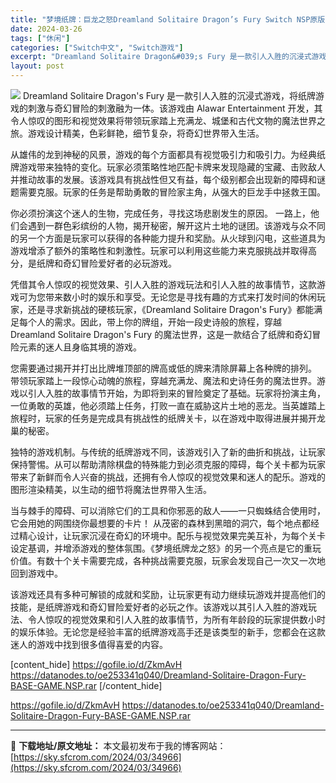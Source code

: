 ```yaml
---
title: "梦境纸牌：巨龙之怒Dreamland Solitaire Dragon’s Fury Switch NSP原版 539M"
date: 2024-03-26
tags: ["休闲"]
categories: ["Switch中文", "Switch游戏"]
excerpt: "Dreamland Solitaire Dragon&#039;s Fury 是一款引人入胜的沉浸式游戏，将纸牌游戏的刺激与奇幻冒险的刺激融为一体。该游戏由 Alawar Entertainment 开发，其令人惊叹的图形和视觉效果将带领玩家踏上充满龙、城堡和古代文物的魔法世界之旅。游戏设计精美，色彩鲜艳，细&hellip;"
layout: post
---
```


<img class="aligncenter" src="https://sky.sfcrom.com/wp-content/uploads/2024/03/20240329094524-18f11.jpeg" />
Dreamland Solitaire Dragon's Fury 是一款引人入胜的沉浸式游戏，将纸牌游戏的刺激与奇幻冒险的刺激融为一体。该游戏由 Alawar Entertainment 开发，其令人惊叹的图形和视觉效果将带领玩家踏上充满龙、城堡和古代文物的魔法世界之旅。游戏设计精美，色彩鲜艳，细节复杂，将奇幻世界带入生活。

从雄伟的龙到神秘的风景，游戏的每个方面都具有视觉吸引力和吸引力。为经典纸牌游戏带来独特的变化。玩家必须策略性地匹配卡牌来发现隐藏的宝藏、击败敌人并推动故事的发展。该游戏具有挑战性但又有益，每个级别都会出现新的障碍和谜题需要克服。玩家的任务是帮助勇敢的冒险家主角，从强大的巨龙手中拯救王国。

你必须扮演这个迷人的生物，完成任务，寻找这场悲剧发生的原因。
一路上，他们会遇到一群色彩缤纷的人物，揭开秘密，解开这片土地的谜团。该游戏与众不同的另一个方面是玩家可以获得的各种能力提升和奖励。从火球到闪电，这些道具为游戏增添了额外的策略性和刺激性。玩家可以利用这些能力来克服挑战并取得高分，是纸牌和奇幻冒险爱好者的必玩游戏。

凭借其令人惊叹的视觉效果、引人入胜的游戏玩法和引人入胜的故事情节，这款游戏可为您带来数小时的娱乐和享受。无论您是寻找有趣的方式来打发时间的休闲玩家，还是寻求新挑战的硬核玩家，《Dreamland Solitaire Dragon's Fury》都能满足每个人的需求。因此，带上你的牌组，开始一段史诗般的旅程，穿越 Dreamland Solitaire Dragon's Fury 的魔法世界，这是一款结合了纸牌和奇幻冒险元素的迷人且身临其境的游戏。

您需要通过揭开并打出比牌堆顶部的牌高或低的牌来清除屏幕上各种牌的排列。
带领玩家踏上一段惊心动魄的旅程，穿越充满龙、魔法和史诗任务的魔法世界。游戏以引人入胜的故事情节开始，为即将到来的冒险奠定了基础。玩家将扮演主角，一位勇敢的英雄，他必须踏上任务，打败一直在威胁这片土地的恶龙。当英雄踏上旅程时，玩家的任务是完成具有挑战性的纸牌关卡，以在游戏中取得进展并揭开龙巢的秘密。

独特的游戏机制。与传统的纸牌游戏不同，该游戏引入了新的曲折和挑战，让玩家保持警惕。从可以帮助清除棋盘的特殊能力到必须克服的障碍，每个关卡都为玩家带来了新鲜而令人兴奋的挑战，还拥有令人惊叹的视觉效果和迷人的配乐。游戏的图形渲染精美，以生动的细节将魔法世界带入生活。

当与棘手的障碍、可以消除它们的工具和你邪恶的敌人——一只蜘蛛结合使用时，它会用她的网围绕你最想要的卡片！
从茂密的森林到黑暗的洞穴，每个地点都经过精心设计，让玩家沉浸在奇幻的环境中。配乐与视觉效果完美互补，为每个关卡设定基调，并增添游戏的整体氛围。《梦境纸牌龙之怒》的另一个亮点是它的重玩价值。有数十个关卡需要完成，各种挑战需要克服，玩家会发现自己一次又一次地回到游戏中。

该游戏还具有多种可解锁的成就和奖励，让玩家更有动力继续玩游戏并提高他们的技能，是纸牌游戏和奇幻冒险爱好者的必玩之作。该游戏以其引人入胜的游戏玩法、令人惊叹的视觉效果和引人入胜的故事情节，为所有年龄段的玩家提供数小时的娱乐体验。无论您是经验丰富的纸牌游戏高手还是该类型的新手，您都会在这款迷人的游戏中找到很多值得喜爱的内容。

[content_hide]
https://gofile.io/d/ZkmAvH
https://datanodes.to/oe253341q040/Dreamland-Solitaire-Dragon-Fury-BASE-GAME.NSP.rar
[/content_hide]

<!--wechatfans start-->
https://gofile.io/d/ZkmAvH
https://datanodes.to/oe253341q040/Dreamland-Solitaire-Dragon-Fury-BASE-GAME.NSP.rar
<!--wechatfans end-->

---
📖 **下载地址/原文地址：** 本文最初发布于我的博客网站：[https://sky.sfcrom.com/2024/03/34966](https://sky.sfcrom.com/2024/03/34966)

